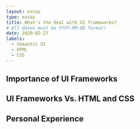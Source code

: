 ```yaml
---
layout: essay
type: essay
title: What's the deal with UI frameworks?
# All dates must be YYYY-MM-DD format!
date: 2020-02-27
labels:
  - Semantic UI
  - HTML
  - CSS
---
```


## Importance of UI Frameworks 


## UI Frameworks Vs. HTML and CSS

## Personal Experience 

